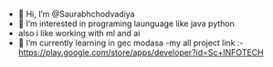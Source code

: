 - 👋 Hi, I’m @Saurabhchodvadiya
- 👀 I’m interested in programing launguage like java python
- also i like working with ml and ai
- 🌱 I’m currently learning in gec modasa
-my all project link :- https://play.google.com/store/apps/developer?id=Sc+INFOTECH
<!---
Saurabhchodvadiya/Saurabhchodvadiya is a ✨ special ✨ repository because its `README.md` (this file) appears on your GitHub profile.
You can click the Preview link to take a look at your changes.
--->
